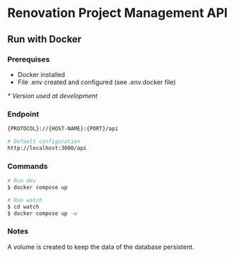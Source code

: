 # Renovation Project Management API

## Run with Docker

### Prerequises

- Docker installed
- File .env created and configured (see .env.docker file)

_* Version used at development_

### Endpoint
```bash
{PROTOCOL}://{HOST-NAME}:{PORT}/api

# Default configuration
http://localhost:3000/api
```

### Commands

```bash
# Run dev
$ docker compose up

# Run watch
$ cd watch
$ docker compose up -w
```

### Notes
A volume is created to keep the data of the database persistent.
